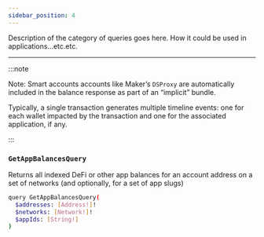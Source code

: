 ```yaml
---
sidebar_position: 4
---
```


Description of the category of queries goes here. How it could be used in applications...etc.etc.

---

:::note

Note: Smart accounts accounts like Maker’s `DSProxy` are automatically included in the balance response as part of an “implicit” bundle.

Typically, a single transaction generates multiple timeline events: one for each wallet impacted by the transaction and one for the associated application, if any.

:::

### `GetAppBalancesQuery`

Returns all indexed DeFi or other app balances for an account address on a set of networks (and optionally, for a set of app slugs)


```sh
query GetAppBalancesQuery(
  $addresses: [Address!]!
  $networks: [Network!]!
  $appIds: [String!]
)
```